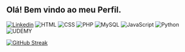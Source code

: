 ## Olá! Bem vindo ao meu Perfil. 

[![Linkedin](https://img.shields.io/badge/LinkedIn-0077B5?style=for-the-badge&logo=linkedin&logoColor=white)](https://www.linkedin.com/in/fernando-esteves89/)
![HTML](https://img.shields.io/badge/HTML5-E34F26?style=for-the-badge&logo=html5&logoColor=white)
![CSS](https://img.shields.io/badge/CSS3-1572B6?style=for-the-badge&logo=css3&logoColor=white)
![PHP](https://img.shields.io/badge/PHP-777BB4?style=for-the-badge&logo=php&logoColor=white)
![MySQL](https://img.shields.io/badge/MySQL-00000F?style=for-the-badge&logo=mysql&logoColor=white)
![JavaScript](https://shields.io/badge/JavaScript-F7DF1E?logo=JavaScript&logoColor=000&style=flat-square)
![Python](https://img.shields.io/badge/python-3670A0?style=for-the-badge&logo=python&logoColor=ffdd54)
![UDEMY](https://img.shields.io/badge/Udemy-EC5252?style=for-the-badge&logo=Udemy&logoColor=white)


[![GitHub Streak](https://streak-stats.demolab.com/?user=Freckery)](https://git.io/streak-stats)
